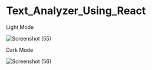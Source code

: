# Text_Analyzer_Using_React

Light Mode 

![Screenshot (55)](https://github.com/Abhishek280999/Text_Analyzer_Using_React/assets/117111036/bc688b55-b2c1-4780-8992-edba1f1f37b1)


Dark Mode

![Screenshot (56)](https://github.com/Abhishek280999/Text_Analyzer_Using_React/assets/117111036/ba46f9fe-6139-462b-bc47-646fceef53e7)

